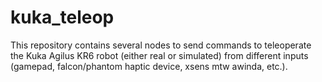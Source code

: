 # kuka_teleop
This repository contains several nodes to send commands to teleoperate the Kuka Agilus KR6 robot (either real or simulated) from different inputs (gamepad, falcon/phantom haptic device, xsens mtw awinda, etc.).
